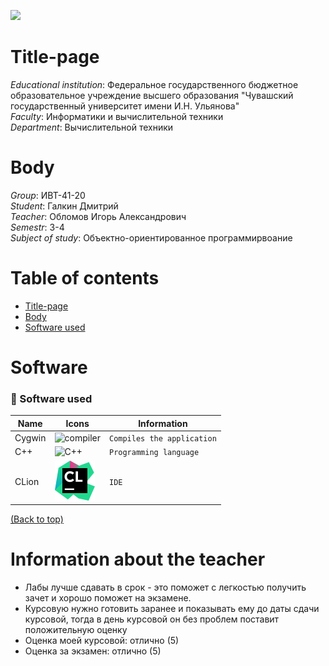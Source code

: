 ![](../main/title_page/header.png)

[//]: # (![]&#40;../main/title_page/header.png&#41;)

# Title-page
_Educational institution_: Федеральное государственного бюджетное образовательное учреждение
высшего образования "Чувашский государственный университет имени И.Н. Ульянова"  
_Faculty_: Информатики и вычислительной техники  
_Department_: Вычислительной техники

# Body
_Group_: ИВТ-41-20  
_Student_: Галкин Дмитрий  
_Teacher_: Обломов Игорь Александрович   
_Semestr_: 3-4  
_Subject of study_: Объектно-ориентированное программирвоание

# Table of contents
- [Title-page](#Title-page)
- [Body](#Body)
- [Software used](#Software)


# Software

### 🤖 Software used

| Name   | Icons                                                | Information                      |
|--------|------------------------------------------------------|----------------------------------|
| Cygwin | ![compiler](../main/title_page/compiler.png)         | `Compiles the application`       |
| C++    | ![C++](../main/title_page/c.png)                     | `Programming language`           |
| CLion  | <img src="title_page/clion.svg" height='64'>         | `IDE`                            |

[(Back to top)](#table-of-contents)

# Information about the teacher

- Лабы лучше сдавать в срок - это поможет с легкостью получить зачет и хорошо поможет на экзамене.
- Курсовую нужно готовить заранее и показывать ему до даты сдачи курсовой, тогда в день курсовой он без проблем поставит положительную оценку
- Оценка моей курсовой: отлично (5)
- Оценка за экзамен: отлично (5)
